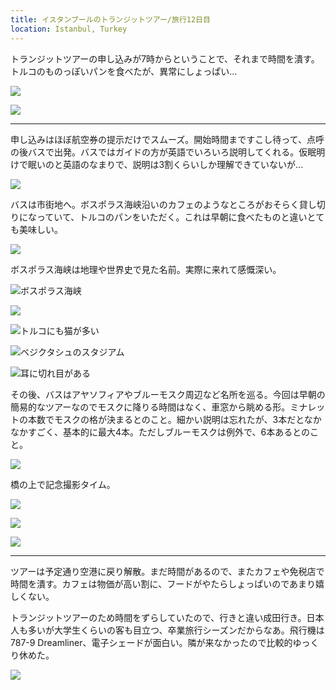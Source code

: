 ```yaml
---
title: イスタンブールのトランジットツアー/旅行12日目
location: Istanbul, Turkey
---
```


トランジットツアーの申し込みが7時からということで、それまで時間を潰す。トルコのものっぽいパンを食べたが、異常にしょっぱい...

![](https://photos.old.apkas.net/medium/202403/20240311-053742.webp)

![](https://photos.old.apkas.net/medium/202403/20240311-125638.webp)

---

申し込みはほぼ航空券の提示だけでスムーズ。開始時間まですこし待って、点呼の後バスで出発。バスではガイドの方が英語でいろいろ説明してくれる。仮眠明けで眠いのと英語のなまりで、説明は3割くらいしか理解できていないが...

![](https://photos.old.apkas.net/medium/202403/20240311-143414.webp)

バスは市街地へ。ボスポラス海峡沿いのカフェのようなところがおそらく貸し切りになっていて、トルコのパンをいただく。これは早朝に食べたものと違いとても美味しい。

![](https://photos.old.apkas.net/medium/202403/20240311-150615.webp)

ボスポラス海峡は地理や世界史で見た名前。実際に来れて感慨深い。

![ボスポラス海峡](https://photos.old.apkas.net/medium/202403/20240311-152736.webp)

![](https://photos.old.apkas.net/medium/202403/20240311-153137.webp)

![トルコにも猫が多い](https://photos.old.apkas.net/medium/202403/20240311-153352.webp)

![ベジクタシュのスタジアム](https://photos.old.apkas.net/medium/202403/20240311-153728.webp)

![耳に切れ目がある](https://photos.old.apkas.net/medium/202403/20240311-155320.webp)

その後、バスはアヤソフィアやブルーモスク周辺など名所を巡る。今回は早朝の簡易的なツアーなのでモスクに降りる時間はなく、車窓から眺める形。ミナレットの本数でモスクの格が決まるとのこと。細かい説明は忘れたが、3本だとなかなかすごく、基本的に最大4本。ただしブルーモスクは例外で、6本あるとのこと。

![](https://photos.old.apkas.net/medium/202403/20240311-161245.webp)

橋の上で記念撮影タイム。

![](https://photos.old.apkas.net/medium/202403/20240311-162829.webp)

![](https://photos.old.apkas.net/medium/202403/20240311-162947.webp)

![](https://photos.old.apkas.net/medium/202403/20240311-163119.webp)

---

ツアーは予定通り空港に戻り解散。まだ時間があるので、またカフェや免税店で時間を潰す。カフェは物価が高い割に、フードがやたらしょっぱいのであまり嬉しくない。

トランジットツアーのため時間をずらしていたので、行きと違い成田行き。日本人も多いが大学生くらいの客も目立つ、卒業旅行シーズンだからなあ。飛行機は787-9 Dreamliner、電子シェードが面白い。隣が来なかったので比較的ゆっくり休めた。

![](https://photos.old.apkas.net/medium/202403/20240311-153723.webp)
